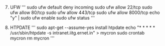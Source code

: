7) UFW
	'''
	sudo ufw default deny incoming
	sudo ufw allow 22/tcp
	sudo ufw allow 80/tcp
	sudo ufw allow 443/tcp
	sudo ufw allow 8000/tcp
	echo "y" | sudo ufw enable
	sudo ufw status
	'''

8) HTPDATE
	'''
	sudo apt-get --assume-yes install htpdate
	echo "* * * * * /usr/sbin/htpdate -s intranet.iitg.ernet.in" > mycron
	sudo crontab mycron
	rm mycron
	'''

